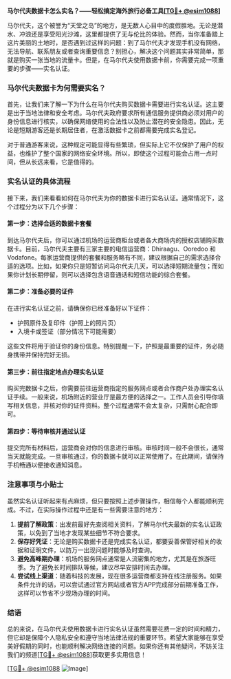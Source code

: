 **马尔代夫数据卡怎么实名？——轻松搞定海外旅行必备工具[[TG💪+ @esim1088](https://t.me/s/esim1088)]**

马尔代夫，这个被誉为“天堂之岛”的地方，是无数人心目中的度假胜地。无论是潜水、冲浪还是享受阳光沙滩，这里都提供了无与伦比的体验。然而，当你准备踏上这片美丽的土地时，是否遇到过这样的问题：到了马尔代夫才发现手机没有网络，无法导航、联系朋友或者查询重要信息？别担心，解决这个问题其实非常简单，那就是购买一张当地的流量卡。但是，在马尔代夫使用数据卡前，你需要完成一项重要的步骤——实名认证。

### 马尔代夫数据卡为何需要实名？

首先，让我们来了解一下为什么在马尔代夫购买数据卡需要进行实名认证。这主要是出于当地法律和安全考虑。马尔代夫政府要求所有通信服务提供商必须对用户的身份信息进行核实，以确保网络使用的合法性以及防止潜在的安全隐患。因此，无论是短期游客还是长期居住者，在激活数据卡之前都需要完成实名登记。

对于普通游客来说，这种规定可能显得有些繁琐，但实际上它不仅保护了用户的权益，也维护了整个国家的网络安全环境。所以，即使这个过程可能会占用一点时间，但从长远来看，它是值得的。

### 实名认证的具体流程

接下来，我们来看看如何在马尔代夫为你的数据卡进行实名认证。通常情况下，这个过程分为以下几个步骤：

#### 第一步：选择合适的数据卡套餐

到达马尔代夫后，你可以通过机场的运营商柜台或者各大商场内的授权店铺购买数据卡。目前，马尔代夫主要有三家主要的电信运营商：Dhiraagu、Ooredoo 和 Vodafone。每家运营商提供的套餐和服务略有不同，建议根据自己的需求选择合适的选项。比如，如果你只是短暂访问马尔代夫几天，可以选择短期流量包；而如果你计划长期停留，则可以选择包含语音通话和短信功能的综合套餐。

#### 第二步：准备必要的证件

在进行实名认证之前，请确保你已经准备好以下证件：
- 护照原件及复印件（护照上的照片页）
- 入境卡或签证（部分情况下可能需要）

这些文件将用于验证你的身份信息。特别提醒一下，护照是最重要的证件，务必随身携带并保持完好无损。

#### 第三步：前往指定地点办理实名认证

购买完数据卡之后，你需要前往运营商指定的服务网点或者合作商户处办理实名认证手续。一般来说，机场附近的营业厅是最方便的选择之一。工作人员会引导你填写相关信息，并核对你的证件资料。整个过程通常不会太复杂，只需耐心配合即可。

#### 第四步：等待审核并通过认证

提交完所有材料后，运营商会对你的信息进行审核。审核时间一般不会很长，通常当天就能完成。一旦审核通过，你的数据卡就可以正常使用了。在此期间，请保持手机畅通以便接收通知消息。

### 注意事项与小贴士

虽然实名认证听起来有点麻烦，但只要按照上述步骤操作，相信每个人都能顺利完成。不过，在实际操作过程中还是有一些需要注意的地方：

1. **提前了解政策**：出发前最好先查阅相关资料，了解马尔代夫最新的实名认证政策，以免到了当地才发现某些细节不符合要求。
2. **保存好凭证**：无论是购买数据卡还是完成实名认证，都要妥善保管好相关的收据和证明文件，以防万一出现问题时能够及时查询。
3. **避免高峰期办理**：机场的服务网点通常是人流密集的地方，尤其是在旅游旺季。为了避免长时间排队等候，建议尽早安排时间去办理。
4. **尝试线上渠道**：随着科技的发展，现在很多运营商都支持在线注册服务。如果条件允许的话，可以尝试通过官方网站或者官方APP完成部分前期准备工作，这样可以节省不少现场办理的时间。

### 结语

总的来说，在马尔代夫使用数据卡进行实名认证虽然需要花费一定的时间和精力，但它却是保障个人隐私安全和遵守当地法律法规的重要环节。希望大家能够在享受美好假期的同时，也能顺利解决网络连接的问题。如果你还有其他疑问，不妨关注我们的频道[[TG💪+ @esim1088](https://t.me/s/esim1088)]获取更多实用信息！

[[TG💪+ @esim1088](https://t.me/s/esim1088) ![Image](https://i.postimg.cc/4NQfJmqS/Snipaste-2025-05-13-00-14-12.png)]